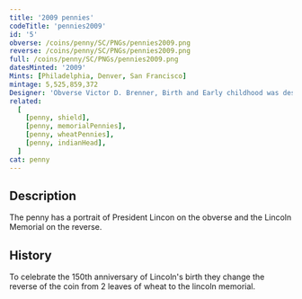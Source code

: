 ```yaml
---
title: '2009 pennies'
codeTitle: 'pennies2009'
id: '5'
obverse: /coins/penny/SC/PNGs/pennies2009.png
reverse: /coins/penny/SC/PNGs/pennies2009.png
full: /coins/penny/SC/PNGs/pennies2009.png
datesMinted: '2009'
Mints: [Philadelphia, Denver, San Francisco]
mintage: 5,525,859,372
Designer: 'Obverse Victor D. Brenner, Birth and Early childhood was designed by: Richard Masters, Formative Years was deigned by Charles Vickers, Professional Life was designed by Don Everhart, Presidency was designed by Joseph Menna'
related:
  [
    [penny, shield],
    [penny, memorialPennies],
    [penny, wheatPennies],
    [penny, indianHead],
  ]
cat: penny
---
```


## Description

The penny has a portrait of President Lincon on the obverse and the Lincoln Memorial on the reverse.

## History

To celebrate the 150th anniversary of Lincoln's birth they change the reverse of the coin from 2 leaves of wheat to the lincoln memorial.